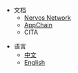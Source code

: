 <!-- the following part should be indentical to https://raw.githubusercontent.com/cryptape/Nervos-Docs/master/_navbar.md -->
* 文档
  * [Nervos Network](https://cryptape.github.io/Nervos-Docs)
  * [AppChain](https://cryptape.github.io/Nervos-AppChain-Docs/)
  * CITA
<!-- the above part should be indentical to https://raw.githubusercontent.com/cryptape/Nervos-Docs/master/_navbar.md -->
* 语言
  * [中文](/zh-CN/nervos)
  * [English](/en-US/nervos)